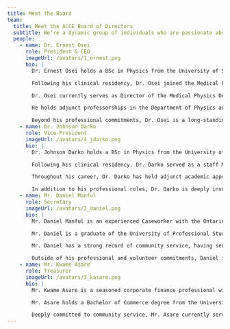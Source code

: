 ```yaml
---
title: Meet the Board
team:
  title: Meet the ACCE Board of Directors
  subtitle: We’re a dynamic group of individuals who are passionate about what we do and dedicated to advancing equity in cancer care.
  people:
    - name: Dr. Ernest Osei
      role: President & CEO
      imageUrl: /avatars/1_ernest.png
      bio: |
        Dr. Ernest Osei holds a BSc in Physics from the University of Science and Technology in Ghana, an MSc in Health and Radiation Physics from McMaster University in Canada, and a PhD in Medical Physics from the University of Newcastle Upon Tyne in the United Kingdom. He subsequently completed a postdoctoral fellowship and a Medical Physics Residency program at the Princess Margaret Cancer Centre in Toronto.

        Following his clinical residency, Dr. Osei joined the Medical Physics Department at the Waterloo Regional Health Network, where he has amassed over 22 years of experience in radiation oncology. He is a Fellow of the Canadian College of Physicists in Medicine and brings extensive expertise in managing comprehensive radiation oncology programs.

        Dr. Osei currently serves as Director of the Medical Physics Department and Radiation Safety Officer at the Waterloo Regional Health Network, overseeing the entire medical physics program. He is a former Chair of the Ontario Provincial Physics Advisory Committee (PPAC) to Ontario Health – Cancer Care Ontario (OH-CCO).

        He holds adjunct professorships in the Department of Physics and Astronomy, the Department of Systems Design Engineering, and the School of Public Health Sciences within the Faculty of Health at the University of Waterloo. In these roles, he teaches medical physics courses and is actively engaged in research focused on cancer and health equity.

        Beyond his professional commitments, Dr. Osei is a long-standing advocate for prostate cancer research through his involvement with the Ride for Dad charity since 2010. He is also a dedicated community leader, currently serving as Chair of the Centerville Chicopee Community Association in Kitchener and Chair of the Waterloo Region Immigration Partnership Council.
    - name: Dr. Johnson Darko
      role: Vice-President
      imageUrl: /avatars/4_jdarko.png
      bio: |
        Dr. Johnson Darko holds a BSc in Physics from the University of Science and Technology in Ghana, an MSc in Physics from the University of Ghana, and a PhD in Medical Physics from the University of Wales, Swansea, in the United Kingdom. He subsequently completed a postdoctoral fellowship at the Princess Margaret Cancer Centre in Toronto and a Medical Physics Residency program at Kingston Health Sciences Centre (KHSC).

        Following his clinical residency, Dr. Darko served as a staff Medical Physicist at Kingston Health Sciences Centre for over a decade before joining the Medical Physics Department, Waterloo Regional Health Network in March 2013, where he currently serves as a Senior Medical Physicist.

        Throughout his career, Dr. Darko has held adjunct academic appointments at Queen’s University and currently serves as an Adjunct Professor at the University of Waterloo. He has extensive leadership experience in the installation and commissioning of medical linear accelerators and advanced treatment planning systems, contributing significantly to the advancement of radiation oncology services.

        In addition to his professional roles, Dr. Darko is deeply involved in community service, actively volunteering with several local organizations. He also plays a key role in the global Medical Physics community through his ongoing volunteer work with the International Organization for Medical Physics (IOMP).
    - name: Mr. Daniel Manful
      role: Secretary
      imageUrl: /avatars/2_daniel.png
      bio: |
        Mr. Daniel Manful is an experienced Caseworker with the Ontario Disability Support Program (ODSP), where he specializes in assessing, documenting, and evaluating client information to determine eligibility for ODSP income and Employment Supports in accordance with relevant legislation and established guidelines.

        Mr. Daniel is a graduate of the University of Professional Studies (formerly IPS) in Accra, Ghana and has completed the Professional Level of the Chartered Governance Institute (ICSA), UK. He also studied Computer Information Systems at Humber College in Toronto and holds a certificate in the Governance of Non-Profit Organizations from the State University of a New York. Additionally, he is a certified Board Checkup Coordinator.

        Mr. Daniel has a strong record of community service, having served as Chair of the Ross Drive Public School Parent-Teacher Association for two years and as a board member of Peel Pentecostal Tabernacle for two terms, including a term as Board Secretary.

        Outside of his professional and volunteer commitments, Daniel is a passionate soccer enthusiast who enjoys spending his summers playing the sport with young adults in his community.
    - name: Mr. Kwame Asare
      role: Treasurer
      imageUrl: /avatars/3_kasare.png
      bio: |
        Mr. Kwame Asare is a seasoned corporate finance professional with extensive expertise in credit and risk management. He has worked with leading global technology firms and major industrial players across sectors such as healthcare, energy, and aviation, among others.

        Mr. Asare holds a Bachelor of Commerce degree from the University of Windsor and an MBA with a specialization in Corporate Finance from Walden University in the United States.

        Deeply committed to community service, Mr. Asare currently serves as Board Treasurer of Peel Pentecostal Tabernacle. He is also a dedicated philanthropist, regularly supporting initiatives that provide education and meals to children in need, and personally sponsoring individuals to help them meet critical financial needs and achieve their personal and professional goals.
---
```

